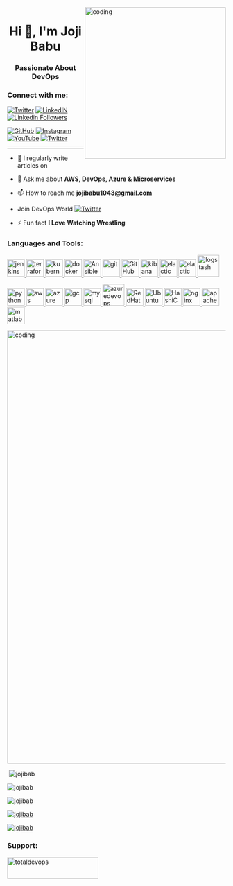  <img align="right" alt="coding" width="325" height=350 src="https://user-images.githubusercontent.com/124415213/232228511-5f7e6c1f-b1cf-42c3-831d-d82c4a72bcc2.jpg"> 
 
<h1 align="center">Hi 👋, I'm <b>Joji Babu</b></h1>
<h3 align="center"> Passionate About <b>DevOps</b></h3>

<h3 align="left">Connect with me:</h3>

[![Twitter](https://img.shields.io/badge/Twitter--blue?style=social&logo=Twitter)](https://twitter.com/Jojibab_u)
[![LinkedIN](https://img.shields.io/badge/LinkedIn--blue?style=social&logo=linkedin)](https://www.linkedin.com/in/jojibabu)
[![Linkedin Followers](https://img.shields.io/badge/Facebook--blue?style=social&logo=Facebook)](https://www.linkedin.com/in/jojibabu)

[![GitHub](https://img.shields.io/badge/GitHub--blue?style=social&logo=GitHub)](https://github.com/jojibab)
[![Instagram](https://img.shields.io/badge/Instagram-45k-blue?style=social&logo=Instagram)](https://www.instagram.com/jojibab_u/)
[![YouTube](https://img.shields.io/badge/YouTube--blue?style=social&logo=YouTube)](https://www.youtube.com/@jojibab_u)
[![Twitter](https://img.shields.io/badge/telegram--blue?style=social&logo=Telegram)](https://t.me/u_cant_find)

<!-- <p><a href="https://www.buymeacoffee.com/totaldevops"> <img align="left" src="https://cdn.buymeacoffee.com/buttons/v2/default-yellow.png" height="50" width="210" alt="totaldevops" /></a></p><br><br> -->

<hr>
 <!-- [![Buy me a coffee](https://img.shields.io/static/v1.svg?label=Buy%20me%20a%20coffee&message=🥨&color=black&logo=buy%20me%20a%20coffee&logoColor=white&labelColor=6f4e37)](https://www.buymeacoffee.com/totaldevops) -->



 - 📝 I regularly write articles on  <!-- [medium](https://medium.com/@AnnAfame) -->

- 💬 Ask me about **AWS, DevOps, Azure & Microservices**

- 📫 How to reach me **jojibabu1043@gmail.com**

- Join DevOps World  [![Twitter](https://img.shields.io/badge/telegram--blue?style=social&logo=Telegram)](https://t.me/u_cant_find)

- ⚡ Fun fact **I Love Watching Wrestling**


<h3 align="left">Languages and Tools:</h3>
<p align="left">
<a href="https://www.jenkins.io" target="_blank" rel="noreferrer"> <img src="https://www.vectorlogo.zone/logos/jenkins/jenkins-icon.svg" alt="jenkins" width="40" height="40"/> </a>
<a href="https://www.terraform.io/" target="_blank" rel="noreferrer"> <img src="https://www.svgrepo.com/show/376353/terraform.svg" alt="terraform" width="40" height="40"/> </a>
<a href="https://kubernetes.io" target="_blank" rel="noreferrer"> <img src="https://www.vectorlogo.zone/logos/kubernetes/kubernetes-icon.svg" alt="kubernetes" width="40" height="40"/> </a> 
<a href="https://www.docker.com/" target="_blank" rel="noreferrer"> <img src="https://www.svgrepo.com/show/303231/docker-logo.svg" alt="docker" width="40" height="40"/> </a>
<a href="https://www.ansible.com/" target="_blank" rel="noreferrer"> <img src="https://www.svgrepo.com/show/373429/ansible.svg" alt="Ansible" width="40" height="40"/> </a>
<a href="https://git-scm.com/" target="_blank" rel="noreferrer"> <img src="https://www.vectorlogo.zone/logos/git-scm/git-scm-icon.svg" alt="git" width="40" height="40"/> </a>
<a href="https://github.com/" target="_blank" rel="noreferrer"> <img src="https://cdn4.iconfinder.com/data/icons/iconsimple-logotypes/512/github-512.png" alt="GitHub" width="40" height="40"/> </a>
<a href="https://www.elastic.co/kibana" target="_blank" rel="noreferrer"> <img src="https://www.vectorlogo.zone/logos/elasticco_kibana/elasticco_kibana-icon.svg" alt="kibana" width="40" height="40"/> </a>
<a href="https://www.elastic.co/beats/" target="_blank" rel="noreferrer"> <img src="https://static.cdnlogo.com/logos/e/70/elastic-beats.svg" alt="elactic" width="40" height="40"/> </a>
<a href="https://www.elastic.co/" target="_blank" rel="noreferrer"> <img src="https://seeklogo.com/images/E/elasticsearch-logo-C75C4578EC-seeklogo.com.png" alt="elactic" width="40" height="40"/> </a>
<a href="https://www.elastic.co/logstash/" target="_blank" rel="noreferrer"> <img src="https://seeklogo.com/images/E/elastic-logstash-logo-EC5646BB13-seeklogo.com.png" alt="logstash" width="50" height="50"/> </a>

<a href="https://www.python.org" target="_blank" rel="noreferrer"> <img src="https://seeklogo.com/images/P/python-logo-A32636CAA3-seeklogo.com.png" alt="python" width="40" height="40"/> </a>
<a href="https://aws.amazon.com" target="_blank" rel="noreferrer"> <img src="https://upload.wikimedia.org/wikipedia/commons/9/93/Amazon_Web_Services_Logo.svg" alt="aws" width="40" height="40"/> </a> 
<a href="https://azure.microsoft.com/en-in/" target="_blank" rel="noreferrer"> <img src="https://www.vectorlogo.zone/logos/microsoft_azure/microsoft_azure-icon.svg" alt="azure" width="40" height="40"/> </a>
<a href="https://cloud.google.com" target="_blank" rel="noreferrer"> <img src="https://www.vectorlogo.zone/logos/google_cloud/google_cloud-icon.svg" alt="gcp" width="40" height="40"/> </a> 
<a href="https://www.mysql.com/" target="_blank" rel="noreferrer"> <img src="https://www.logo.wine/a/logo/MySQL/MySQL-Logo.wine.svg" alt="mysql" width="40" height="40"/> </a>
<a href="https://azure.microsoft.com/en-us/products/devops" target="_blank" rel="noreferrer"> <img src="https://seeklogo.com/images/A/azure-devops-logo-E7364216A7-seeklogo.com.png" alt="azuredevops" width="50" height="50"/> </a>
<a href="https://www.redhat.com/en" target="_blank" rel="noreferrer"> <img src="https://upload.wikimedia.org/wikipedia/commons/d/d8/Red_Hat_logo.svg" alt="RedHat" width="40" height="40"/> </a>
<a href="https://ubuntu.com/" target="_blank" rel="noreferrer"> <img src="https://upload.wikimedia.org/wikipedia/commons/9/9e/UbuntuCoF.svg" alt="Ubuntu" width="40" height="40"/> </a>
<a href="https://www.hashicorp.com/" target="_blank" rel="noreferrer"> <img src="https://www.svgrepo.com/show/448465/hashicorp.svg" alt="HashiCorp" width="40" height="40"/> </a>
<a href="https://www.nginx.com" target="_blank" rel="noreferrer"> <img src="https://www.svgrepo.com/show/373924/nginx.svg" alt="nginx" width="40" height="40"/> </a>
<a href="https://httpd.apache.org/" target="_blank" rel="noreferrer"> <img src="https://upload.wikimedia.org/wikipedia/commons/1/10/Apache_HTTP_server_logo_%282019-present%29.svg" alt="apache" width="40" height="40"/> </a>
<a href="https://www.mathworks.com/" target="_blank" rel="noreferrer"> <img src="https://upload.wikimedia.org/wikipedia/commons/2/21/Matlab_Logo.png" alt="matlab" width="40" height="40"/> </a>

</p>

 <img align="center" alt="coding" width="1000" heigth="900" src="https://www.digitalonus.com/wp-content/uploads/2019/07/DOU-GIF4.gif">
<p>&nbsp;<img align="center" src="https://github-readme-stats.vercel.app/api?username=jojibab&show_icons=true&locale=en" alt="jojibab" /></p>

<p><img align="center" src="https://github-readme-streak-stats.herokuapp.com/?user=jojibab&" alt="jojibab" /></p>

<p align="left"> <img src="https://komarev.com/ghpvc/?username=jojibab&label=Profile%20views&color=0e75b6&style=flat" alt="jojibab" /> </p>

<p align="left"> <a href="https://github.com/ryo-ma/github-profile-trophy"><img src="https://github-profile-trophy.vercel.app/?username=jojibabu" alt="jojibab" /></a> </p>

<p align="left"> <a href="https://twitter.com/jojibab_u" target="blank"><img src="https://img.shields.io/twitter/follow/jojibab?logo=twitter&style=for-the-badge" alt="jojibab" /></a> </p>




<h3 align="left">Support:</h3>
<p><a href="https://www.buymeacoffee.com/jojibabu"> <img align="left" src="https://cdn.buymeacoffee.com/buttons/v2/default-yellow.png" height="50" width="210" alt="totaldevops" /></a></p><br><br>



